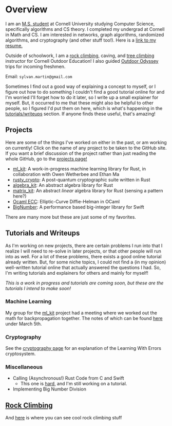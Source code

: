 # Overview
I am an [M.S. student](https://www.cs.cornell.edu/ms) at Cornell University studying Computer Science, specifically algorithms
and CS theory. I completed my undergrad at Cornell in Math and CS. I am interested in networks,
graph algorithms, randomized algorithms, and cryptography (and other stuff too!). Here is a 
[link to my resume.](files/Sylvan%20Martin%20Resume.pdf)

Outside of schoolwork, I am a [rock climbing](climbing/CLIMBING.md), caving, and 
[tree climbing](trees/trees.md) instructor for Cornell Outdoor Education! I also guided [Outdoor Odyssey](https://scl.cornell.edu/coe/odyssey)
trips for incoming freshmen.

Email: `sylvan.martin@gmail.com`

Sometimes I find out a good way of explaining a concept to myself, or I figure out how to do something I couldn't
find a good tutorial online for and I'm worried I'll forget how to do it later, so I write up a small explainer
for myself. But, it occurred to me that these might also be helpful to other people, so I figured I'd put them 
on here, which is what's happening in the [tutorials/writeups](#tutorials-and-writeups) section. If anyone finds
these useful, that's amazing!

## Projects
Here are some of the things I've worked on either in the past, or am working on currently! Click on the name of any project to be taken to the GitHub site. If you want a brief discussion of the project rather than just reading the whole GitHub, go to the 
[projects page!](projects/projects.md)

 - [ml_kit](https://github.com/SylvanM/ml_kit): A work-in-progress machine learning library for Rust, in collaboration with Owen Wetherbee and Ethan Ma
 - [rusty_crypto](https://github.com/SylvanM/rusty_crypto): A post-quantum cryptographic suite written in Rust
 - [algebra_kit](https://github.com/SylvanM/algebra_kit): An abstract algebra library for Rust
 - [matrix_kit](https://github.com/SylvanM/matrix_kit): An abstract *linear* algebra library for Rust (sensing a pattern here?)
 - [Ocaml ECC](https://github.com/SylvanM/cs3110-sectool): Elliptic-Curve Diffie-Helman in OCaml
 - [BigNumber](https://github.com/SylvanM/BigNumber): A performance based big-integer library for Swift

There are many more but these are just some of my favorites.

## Tutorials and Writeups

As I'm working on new projects, there are certain problems I run into that I realize I will need to re-solve in later projects,
or that other people will run into as well. For a lot of these problems, there exists a good online tutorial already written. But,
for some niche topics, I could not find a (in my opinion) well-written tutorial online that actually answered the questions I had.
So, I'm writing tutorials and explainers for others and mainly for myself!

*This is a work in progress and tutorials are coming soon, but these are the tutorials I intend to make soon!*

### Machine Learning

My group for the [ml_kit](https://github.com/SylvanM/ml_kit) project had a meeting where we worked out the math for 
backpropagation together. The notes of which can be found [here](https://github.com/SylvanM/ml_kit/blob/writeup/writeups/tex/notes.pdf)
under March 5th.

### Cryptography

See the [cryptography page](cryptography/crypto.md) for an explanation of the Learning With Errors cryptosystem.

### Miscellaneous

- Calling (Asynchronous!) Rust Code from C and Swift
	- This one is [hard](https://www.reddit.com/r/rust/comments/w2tlzv/comment/igs8797/?utm_source=share&utm_medium=web3x&utm_name=web3xcss&utm_term=1&utm_content=share_button), and I'm still working on a tutorial. 
- Implementing Big Number Division

## [Rock Climbing](climbing/CLIMBING.md)
And [here](climbing/CLIMBING.md) is where you can see cool rock climbing stuff
